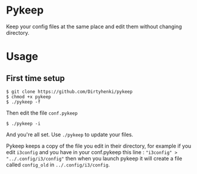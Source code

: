 # Pykeep

Keep your config files at the same place and edit them without changing directory.

# Usage

## First time setup

```
$ git clone https://github.com/Dirtyhenki/pykeep
$ chmod +x pykeep
$ ./pykeep -f 
```

Then edit the file `conf.pykeep`

```
$ ./pykeep -i
```
And you're all set. Use `./pykeep` to update your files. 

Pykeep keeps a copy of the file you edit in their directory, for example if you edit `i3config` and you have in your conf.pykeep this line : `"i3config" > "../.config/i3/config"` then when you launch pykeep it will create a file called `config_old` in `../.config/i3/config`.
